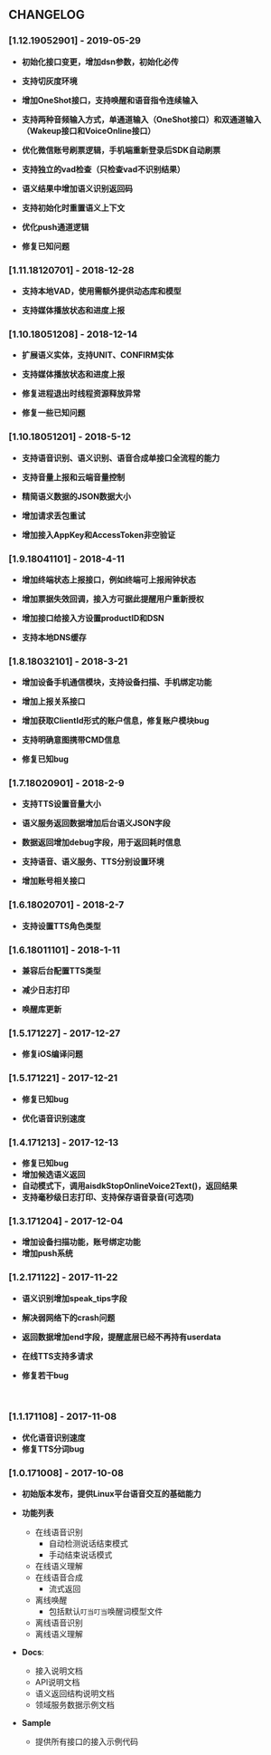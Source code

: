 ## CHANGELOG

### [1.12.19052901] - 2019-05-29

- **初始化接口变更，增加dsn参数，初始化必传**

- **支持切灰度环境**

- **增加OneShot接口，支持唤醒和语音指令连续输入**

- **支持两种音频输入方式，单通道输入（OneShot接口）和双通道输入（Wakeup接口和VoiceOnline接口）**

- **优化微信账号刷票逻辑，手机端重新登录后SDK自动刷票**

- **支持独立的vad检查（只检查vad不识别结果）**

- **语义结果中增加语义识别返回码**

- **支持初始化时重置语义上下文**

- **优化push通道逻辑**

- **修复已知问题**

### [1.11.18120701] - 2018-12-28

- **支持本地VAD，使用需额外提供动态库和模型**

- **支持媒体播放状态和进度上报**

### [1.10.18051208] - 2018-12-14

- **扩展语义实体，支持UNIT、CONFIRM实体**

- **支持媒体播放状态和进度上报**

- **修复进程退出时线程资源释放异常**

- **修复一些已知问题**

### [1.10.18051201] - 2018-5-12

- **支持语音识别、语义识别、语音合成单接口全流程的能力**

- **支持音量上报和云端音量控制**

- **精简语义数据的JSON数据大小**

- **增加请求丢包重试**

- **增加接入AppKey和AccessToken非空验证**

### [1.9.18041101] - 2018-4-11

- **增加终端状态上报接口，例如终端可上报闹钟状态**

- **增加票据失效回调，接入方可据此提醒用户重新授权**

- **增加接口给接入方设置productID和DSN**

- **支持本地DNS缓存**

### [1.8.18032101] - 2018-3-21

- **增加设备手机通信模块，支持设备扫描、手机绑定功能**

- **增加上报关系接口**

- **增加获取ClientId形式的账户信息，修复账户模块bug**

- **支持明确意图携带CMD信息**

- **修复已知bug**

### [1.7.18020901] - 2018-2-9

- **支持TTS设置音量大小**

- **语义服务返回数据增加后台语义JSON字段**

- **数据返回增加debug字段，用于返回耗时信息**

- **支持语音、语义服务、TTS分别设置环境**

- **增加账号相关接口**

### [1.6.18020701] - 2018-2-7

- **支持设置TTS角色类型**

### [1.6.18011101] - 2018-1-11

- **兼容后台配置TTS类型**

- **减少日志打印**

- **唤醒库更新**

### [1.5.171227] - 2017-12-27

- **修复iOS编译问题**

### [1.5.171221] - 2017-12-21

- **修复已知bug**

- **优化语音识别速度**

### [1.4.171213] - 2017-12-13
- **修复已知bug**
- **增加候选语义返回**
- **自动模式下，调用aisdkStopOnlineVoice2Text()，返回结果**
- **支持毫秒级日志打印、支持保存语音录音(可选项)**
### [1.3.171204] - 2017-12-04

- **增加设备扫描功能，账号绑定功能**
- **增加push系统**

### [1.2.171122] - 2017-11-22

- **语义识别增加speak_tips字段**

- **解决弱网络下的crash问题**

- **返回数据增加end字段，提醒底层已经不再持有userdata**

- **在线TTS支持多请求**

- **修复若干bug**

  ​

### [1.1.171108] - 2017-11-08

- **优化语音识别速度**
- **修复TTS分词bug**

### [1.0.171008] - 2017-10-08

* **初始版本发布，提供Linux平台语音交互的基础能力**
* **功能列表**
  * 在线语音识别
      * 自动检测说话结束模式
      * 手动结束说话模式
  * 在线语义理解
  * 在线语音合成
      * 流式返回 
  * 离线唤醒
      * 包括默认`叮当叮当`唤醒词模型文件
  * 离线语音识别
  * 离线语义理解

* **Docs**: 

  * 接入说明文档
  * API说明文档
  * 语义返回结构说明文档
  * 领域服务数据示例文档

* **Sample**

  * 提供所有接口的接入示例代码
